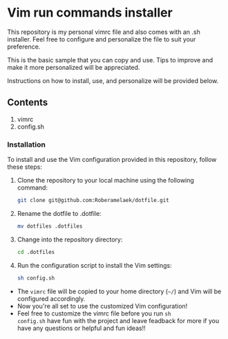 # Vim run commands installer

This repository is my personal vimrc file and also comes with an .sh installer. Feel free to configure and personalize the file to suit your preference.

This is the basic sample that you can copy and use. Tips to improve and make it more personalized will be appreciated.

Instructions on how to install, use, and personalize will be provided below.

## Contents

1. vimrc
2. config.sh

### Installation

To install and use the Vim configuration provided in this repository, follow these steps:

1. Clone the repository to your local machine using the following command:

   ```bash
   git clone git@github.com:Roberamelaek/dotfile.git
   
2. Rename the dotfile to .dotfile:

   ```bash
   mv dotfiles .dotfiles
   
3. Change into the repository directory:
   
   ```bash
   cd .dotfiles
4. Run the configuration script to install the Vim settings:

   ```bash
   sh config.sh
   
- The `vimrc` file will be copied to your home directory (`~/`) and Vim will be configured accordingly.
- Now you're all set to use the customized Vim configuration!
- Feel free to customize the vimrc file before you run <code>sh config.sh</code> have fun with the project and leave feadback for more if you have any questions or helpful and fun ideas!!

